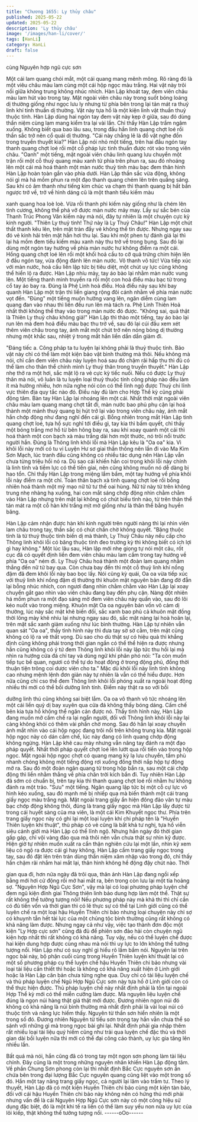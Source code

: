 ```yaml
---
title: "Chương 1655: Ly thủy châu"
published: 2025-05-22
updated: 2025-05-22
description: 'Ly thủy châu'
image: '/images/han-li/cover/'
tags: [HanLi]
category: HanLi
draft: false
---
```


cùng Nguyên hợp ngũ cực
sơn

Một cái lam quang chói mắt, một cái quang mang mênh mông. Rõ
ràng đó là một viêu châu màu lam cùng một cái hộp ngọc màu
trắng. Hai vật này trôi nổi giữa không trung không nhúc nhích.
Hàn Lập khoát tay, đem viên châu màu lam hút vào trong tay. Mặt
ngoài viên châu này trong suốt bóng loáng dị thường giống như
ngọc lưu ly nhưng từ phía bên trong lại tản mát ra thuỷ linh khí
tinh thuần dị thường. Vật này tựa hồ là một kiện linh vật thuần
thuỷ thuộc tính.
Hàn Lập dùng hai ngón tay đem vật này kẹp ở giữa, sau đó dùng
thần niệm cùng lam mang kiểm tra lại vài lần. Chỉ thấy Hàn Lập
trầm ngâm xuống. Không biết qua bao lâu sau, trong đầu hắn linh
quang chợt loé rồi thần sắc trở nên cổ quái dị thường.
"Cái này chẳng lẽ là đồ vật nghe đồn trong truyền thuyết kia?"
Hàn Lập nói nhỏ một tiếng, trên hai đầu ngón tay thanh quang
chợt loé rồi một cỗ pháp lực tinh thuần được rót vào trong viên
châu.
"Oanh" một tiếng, mặt ngoài viên châu linh quang lưu chuyển một
trận rồi một cỗ thuỷ quang màu xanh từ phía trên phun ra, sau đó
nhoáng lên một cái mà hoá thành một màn nước thuỷ tinh màu
bạc đem thân hình Hàn Lập hoàn toàn gắn vào phía dưới.
Hàn Lập thần sắc vừa động, không nói gì mà há mồm phun ra
một đạo thanh quang chém lên trên quầng sáng. Sau khi có âm
thanh như tiếng kim chúc va chạm thì thanh quang bị hất bắn
ngược trở về, trở về hình dáng cũ là một thanh tiểu kiếm màu

xanh quang hoa loè loè.
Vừa rồi thanh phi kiếm này giống như là chém lên tinh cương,
không thể phá vỡ được màn nước mảy may. Lấy sự sắc bén của
Thanh Trúc Phong Vân kiếm này mà nói, đây tự nhiên là một
chuyện cực kỳ kinh người.
"Thiên Ly thuỷ tinh! Thứ này là Ly Thuỷ Châu!"
Hàn Lập một chút thất thanh kêu lên, trên mặt tràn đầy vẻ không
thể tin được.
Nhưng ngay sau đó vẻ kinh hãi trên mặt hắn hơi thu lại. Sau khi
một phen tự đánh giá lại thì lại há mồm đem tiểu kiếm màu xanh
này thu trở về trong bụng. Sau đó lại dùng một ngón tay hướng
về phía màn nước hư không điểm ra một cái. Hồng quang chợt
loé lên rồi một khối hoả cầu to cỡ quả trứng chim hiện lên ở đầu
ngón tay, vừa động đánh lên màn nước.
Vô thanh vô tức!
Vừa tiếp xúc với màn nước, hoả cầu liền lập tức bị tiêu diệt, một
chút uy lực cũng không thể hiển lộ ra được. Hàn Lập nhíu mày,
tay áo bào lại nhằm màn nước vung lên. Một tiếng thanh minh
truyền ra rồi một con hoả điểu màu bạc từ trong cổ tay áo bay ra.
Đúng là Phệ Linh hoả điểu.
Hoả điểu này sau khi bay quanh Hàn Lập một trận thì liền giang
rộng đôi cánh nhằm về phía màn nước vọt đến.
"Đùng" một tiếng muộn hưởng vang lên, ngân diễm cùng lam
quang đan vào nhau thì liền đều run lên mà tách ra. Phệ Linh
Thiên Hoả nhất thời không thể thay vào trong màn nước đó được.
"Không sai, quả thật là Thiên Ly thuỷ châu không giả!"
Hàn Lập thì thào một tiếng, tay áo bào lại run lên mà đem hoả
điểu màu bạc thu trở về, sau đó lại cúi đầu xem xét thêm viên
châu trong tay, ánh mắt một chút trở nên nóng bỏng dị thường
nhưng một khắc sau, nhiệt ý trong mắt hắn liền dần dần giảm đi.

"Đáng tiếc a. Công pháp ta tu luyện lại không phải là thuỷ thuộc
tính. Bảo vật này chỉ có thể làm một kiện bảo vật bình thường mà
thôi. Nếu không mà nói, chỉ cần đem viên châu này luyện hoá sau
đó chậm rãi hấp thu thì đủ có thể làm cho thân thể chính mình Ly
thuỷ thân trong truyền thuyết."
Hàn Lập nhẹ thở ra một hơi, sắc mặt lộ ra vẻ cực kỳ tiếc nuối.
Nếu có được Ly thuỷ thân mà nói, vô luân là tu luyện loại thuỷ
thuộc tính công pháp nào đều làm ít mà hưởng nhiều, hơn nữa
nghe nói còn có thể lĩnh ngộ được Thuỷ chi lĩnh vực thiên địa quy
tắc nào đó. Điều này đủ làm cho Hợp Thề kỳ cũng phải động tâm.
Bàn tay Hàn Lập lại nhoáng lên một cái. Nhất thời mặt ngoài viên
châu màu lam quang mang chợt tắt đi, màn nước bao phủ phụ
cận lại hoá thành một mảnh thuỷ quang bị hút trở lại vào trong
viên châu này, ánh mắt hắn chớp động như đang nghĩ đến cái gì.
Bỗng nhiên trong mắt Hàn Lập tinh quang chợt loé, tựa hồ sực
nghĩ tới điều gì, tay kia thì bấm quyết, chỉ thấy một bóng trắng mơ
hồ từ bên hông bay ra, sau khi xoay quanh một cái thì hoá thành
một con bạch xà màu trắng dài hơn một thước, nó trôi nổi trước
người hắn. Đúng là Thông linh khôi lỗi mà Hàn Lập kêu là "Oa oa"
kia.
Vì khôi lỗi này mới có tu vi Luyện Hư sơ giai thần thông nên lần đi
vào Ma Kim Sơn Mạch, lúc tranh đấu cũng không có nhiều tác
dụng nên Hàn Lập vẫn chưa từng triệu hồi nó ra. Dù sao cái khiến
hắn coi trọng khôi lỗi này chính là linh tính và tiềm lực có thể tiến
giai, nên cũng không muốn nó dễ dàng bị hao tổn.
Chỉ thấy Hàn Lập trong miệng lầm bầm, một tay hướng về phía
khôi lỗi này điểm ra một chỉ. Toàn thân bạch xà tinh quang chợt
loé rồi bỗng nhiên hoá thành một mỹ mạo nữ tử tư thế oai hùng.
Nữ tử này từ trên không trung nhẹ nhàng hạ xuống, hai con mắt
sáng chớp động nhìn chằm chằm vào Hàn Lập nhưng trên mặt lại
không có chút biểu tình nào, từ trên thân thể tản mát ra một cỗ
hàn khí trắng mịt mờ giống như là thân thể bằng huyền băng.

Hàn Lập cảm nhận được hàn khí kinh người trên người nàng thì
lại nhìn viên lam châu trong tay, thần sắc có chút chần chờ không
quyết.
"Băng thuộc tính là từ thuỷ thuộc tính biến dị mà thành, Ly Thuỷ
Châu này nếu cấp cho Thông linh khôi lỗi có băng thuộc tính đeo
trường kỳ thì không biết có ích lợi gì hay không."
Một lúc lâu sau, Hàn lập mới nhẹ giọng tự nói một câu, rốt cục đã
có quyết định liền đem viên châu màu lam cầm trong tay hướng
về phía "Oa oa" ném đi. Ly Thuỷ Châu hoá thành một đoàn lam
quang nhằm thẳng đến nữ tử bay qua. Còn chưa bay đến thì một
cỗ thuỷ linh khí nồng đậm đã đem khôi lỗi này bao bọc lấy.
Nói cũng kỳ quái, Oa oa vừa tiếp xúc với thuỷ linh khí nồng đậm
dị thường thì khuôn mặt nguyên bản đang đờ đẫn lại bỗng nhúc
nhích, con ngươi đang nhìn chằm chằm vào Hàn Lập lại xoay
chuyển gắt gao nhìn vào viên châu đang bay đến phụ cận. Nàng
đột nhiên há mồm phun ra một đạo sáng mờ đem viên châu này
quấn vào, sau đó lôi kéo nuốt vào trong miệng.
Khuôn mặt Oa oa nguyên bản vốn vô cảm dị thường, lúc này sắc
mặt khẽ biến đổi, sắc xanh bao phủ cả khuôn mặt đồng thời lông
mày khẽ nhíu lại nhưng ngay sau đó, sắc mặt nàng lại hoà hoãn
lại, trên mặt sắc xanh giảm xuống như lúc bình thường. Hàn Lập
tự nhiên vẫn quan sát "Oa oa", thấy tình hình này thì đưa tay sờ
sờ cằm, trên mặt cũng không có lộ ra vẻ thất vọng.
Dù sao cho dù thật sự có hiệu quả thì khẳng định cũng không
phải trong thời gian ngắn có thể thể hiện ra được nhưng hắn cũng
không có ý tứ đem Thông linh khôi lỗi này lập tức thu hồi lại mà
nhìn ra hướng cửa đá chỉ tay và dùng ngữ khí phân phó nói:
"Ta còn muốn tiếp tục bế quan, ngươi có thể tự do hoạt động ở
trong động phủ, đồng thời thuận tiện trông coi dược viên cho ta."
Mặc dù khôi lỗi này linh tính không cao nhưng mệnh lệnh đơn
giản này tự nhiên là vẫn có thể hiểu được. Hơn nữa cũng chỉ cso
thể đem Thông linh khôi lỗi phóng xuất ra ngoài hoạt động nhiều
thì mới có thể bồi dưỡng linh tính. Điểm này thật ra so với bồi

dưỡng linh thú cũng không sai biệt lắm.
Oa oa vô thanh vô tức nhoáng lên một cái liền quỷ dị bay xuyên
qua cửa đá không thấy bóng dáng. Cấm chế bên kia tựa hồ
không thể ngăn cản được nó. Thấy tình hình này, Hàn Lập đang
muốn mở cấm chế ra lại ngẩn người, đối với Thông linh khôi lỗi
này lại càng không khỏi có thêm vài phần chờ mong.
Sau đó hắn lại xoay chuyển ánh mắt nhìn vào cái hộp ngọc đang
trôi nổi trên không trung kia. Mặt ngoài hộp ngọc này có dán cấm
chế, lúc này đang có linh quang chớp động không ngừng. Hàn
Lập khẽ cau mày nhưng vẫn nâng tay đánh ra một đạo pháp
quyết. Nhất thời pháp quyết chợt loé lên lướt qua rồi tiến vào
trong hộp ngọc. Mặt ngoài hộp ngọc chợt có quang mang kỳ lạ
lưu chuyển, tấm phù nhanh chóng không một tiếng động rơi
xuống đồng thời nắp hộp tự động mở ra. Sau đó một đoàn ngân
quang từ trong hộp bắn ra, sau một cái chớp động thì liền nhằm
thẳng về phía chân trời kích bắn đi.
Tuy nhiên Hàn Lập đã sớm có chuẩn bị, trên tay kia thì thanh
quang chợt loé rồi nhằm hư không đánh ra một trảo. "Sưu" một
tiếng. Ngân quang lập tức bị một cỗ cự lực vô hình kéo xuống,
sau đó mạnh mẽ bị nhiếp qua mà biến thành một cái trang giấy
ngọc màu trắng ngà.
Mặt ngoài trang giấy ẩn hiện đông đảo văn tự màu bạc chớp động
không thôi, đúng là trang giấy ngọc mà Hàn Lập lấy được từ trong
cái huyết sàng của ma viên, là một cái Kim Khuyết ngọc thư. Phía
trên trang giấy ngọc này có ghi lại một loại luyện khí chi pháp tên
là "Huyền Thiên luyện khí thuật", thủ pháp có vẻ cũng là bất khả
tư nghị, tựa hồ viễn siêu cảnh giới mà Hàn Lập có thể lĩnh ngộ.
Nhưng hắn ngày đó thời gian gấp gáp, chỉ vội vàng đảo qua mà
thôi nên vẫn chưa thật sự nhìn kỹ được. Hiện giờ tự nhiên muốn
xuất ra cẩn thận nghiên cứu lại một lần, nhìn kỹ xem liệu có ngộ
ra được cái gì hay không.
Hàn Lập cầm trang giấy ngọc trong tay, sau đó đặt lên trên trán
dùng thần niệm xâm nhập vào trong đó, chỉ thấy hắn chậm rãi
nhắm hai mắt lại, thân hình không hề động đậy chút nào. Thời

gian qua đi, hơn nửa ngày đã trôi qua, thân ảnh Hàn Lập đang
ngồi xếp bằng mới hơi cử động rồi mở hai mắt ra, bên trong còn
lưu lại một tia hoảng sợ.
"Nguyên Hợp Ngũ Cực Sơn", vậy mà lại có loại phương pháp
luyện chế đem ngũ kiện đỉnh giai Thông thiên linh bảo dung hợp
làm một thể. Thật sự rất không thể tưởng tượng nôi! Nếu phương
pháp này mà khả thi thì chỉ cần có đủ tiền vốn và thời gian thì có
lẽ thực sự có thể tại Linh giới cũng có thể luyên chế ra một loại
hậu Huyền Thiên chi bảo nhưng loại chuyện này chỉ sợ có khuynh
tẫn hết tài lực của một chủng tộc bình thường cũng rất không có
khả năng làm được. Nhưng ngay cả như vậy, việc tạo thành đơn
độc một kiện "Ly Hợp cực sơn" cũng đã đủ để phiên sơn đảo hải
còn chuyện ngũ kiện hợp nhất thì rất không có khả năng. Tuy vậy,
nếu có thể luyện chế được hai kiện dung hợp được cùng nhau
mà nói thì uy lực to lớn không thể tưởng tượng nổi. Hàn Lập như
có suy nghĩ gì hiểu rõ lầm bầm nói.
Nguyên lai trên ngọc bài này, bộ phận cuối cùng trong Huyền
Thiên luyện khí thuật lại có một số phương pháp cụ thể luyện chế
hậu Huyền Thiên chi bảo nhưng vài loại tài liệu cần thiết thì hoặc
là không có khả năng xuất hiện ở Linh giới hoặc là Hàn Lập căn
bản chưa từng nghe qua.
Duy chỉ có tài liệu luyện chế và thủ pháp luyện chế Ngũ Hợp Ngũ
Cực sơn này tựa hồ ở Linh giới còn có thể thực hiện được. Thủ
pháp luyện chế này nhất định phải là tồn tại ngoài Hợp Thể kỳ
mới có thể miễn cưỡng làm được. Mà nguyên liệu luyện chế đúng
là ngọn núi hàng thật giá thật mới được. Đương nhiên ngọn núi
đó không có khả năng là núi bình thường mà nhất định phải là vài
loại núi có thuộc tính và năng lực hiếm thấy.
Nguyên từ thần sơn hiển nhiên là một trong số đó.
Đương nhiên Nguyên từ tiểu sơn trong tay hắn vẫn chưa thể so
sánh với những gì mà trong ngọc bài ghi lại. Nhất định phải gia
nhập thêm rất nhiều loại tài liệu quý hiếm cũng như trải qua luyện
chế đặc thù và thời gian dài bồi luyện nữa thì mới có thể đại công
cáo thành, uy lực gia tăng lên nhiều lần.

Bất quá mà nói, hắn cũng đã có trong tay một ngọn sơn phong
làm tài liệu chính. Đây cũng là một trong những nguyên nhân
khiến Hàn Lập động tâm. Về phần Chung Sơn phong còn lại thì
nhất định Bắc Cực nguyên sơn ẩn chứa bên trong đại lượng Bắc
Cực nguyên quang cũng liệt vào một trong số đó.
Hắn một tay nâng trang giấy ngọc, cả người lại lâm vào trầm tư.
Theo lý thuyết, Hàn Lập đã có một kiện Huyền Thiên chi bảo cùng
một kiện tàn bảo, đối với cái hậu Huyền Thiên chi bảo này không
nên có hứng thú mới phải nhưng vấn đề là cái Nguyên Hợp Ngũ
Cực sơn này có một công hiệu sử dụng đặc biệt, đó là một khi tế
ra liền có thể làm suy yếu non nửa uy lực của lôi kiếp, thật không
thể tưởng tượng nổi.
------oOo------
